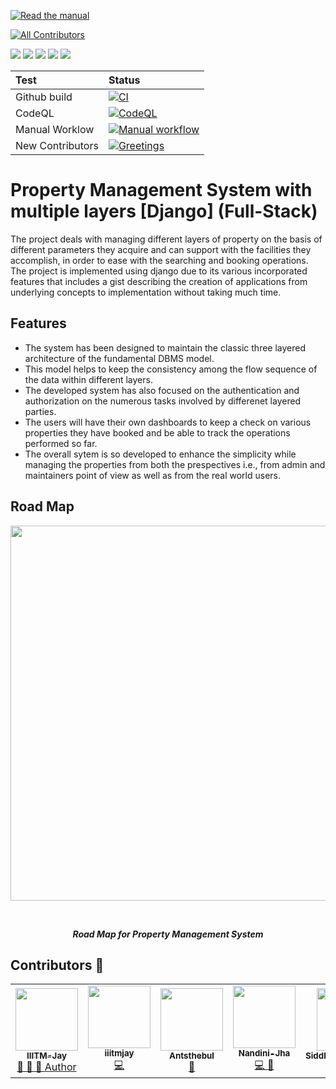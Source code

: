 [![Read the manual](https://img.shields.io/badge/read-the%20manual-blue)](https://github.com/IIITM-Jay/Property-management-System-Django-Full-Stack-/blob/main/manual/manual.md)
<!-- ALL-CONTRIBUTORS-BADGE:START - Do not remove or modify this section -->
[![All Contributors](https://img.shields.io/badge/all_contributors-1-orange.svg?style=flat-square)](#contributors-)
<!-- ALL-CONTRIBUTORS-BADGE:END -->
[![](https://img.shields.io/badge/installations-Prerequisities-important)](https://github.com/IIITM-Jay/Property-management-System-with-multiple-layers-Django-Full-Stack-/blob/main/requirements.txt)
[![](https://img.shields.io/badge/download-project%20report-success)](https://drive.google.com/file/d/1fYfPtsnYsmvmAFY8uaJ9S8ApwlAV5MZY/view?usp=sharing)
[![](https://img.shields.io/badge/basics-of%20django-brightgreen)](https://www.djangoproject.com/)
[![](https://img.shields.io/badge/%F0%9F%96%A5-FRONTEND%20VIEW-blue)]()
[![](https://img.shields.io/badge/%F0%9F%91%A8%E2%80%8D%F0%9F%92%BB-BACK--END%20VIEW-green)]()


| Test | Status |
| :--- | :--- |
| Github build | [![CI](https://github.com/IIITM-Jay/Property-management-System-Django-Full-Stack-/workflows/CI/badge.svg)](https://github.com/IIITM-Jay/Property-management-System-Django-Full-Stack-/actions?query=workflow%3ACI) |
| CodeQL | [![CodeQL](https://github.com/IIITM-Jay/Property-management-System-Django-Full-Stack-/workflows/CodeQL/badge.svg)](https://github.com/IIITM-Jay/Property-management-System-Django-Full-Stack-/actions?query=workflow%3ACodeQL) |
| Manual Worklow | [![Manual workflow](https://github.com/IIITM-Jay/Property-management-System-Django-Full-Stack-/workflows/Manual%20workflow/badge.svg)](https://github.com/IIITM-Jay/Property-management-System-Django-Full-Stack-/actions?query=workflow%3A%22Manual+workflow%22)|
| New Contributors | [![Greetings](https://github.com/IIITM-Jay/Property-management-System-Django-Full-Stack-/workflows/Greetings/badge.svg)](https://github.com/IIITM-Jay/Property-management-System-Django-Full-Stack-/actions?query=workflow%3AGreetings) |

# 
  
# Property Management System with multiple layers [Django] (Full-Stack)
The project deals with managing different layers of property on the basis of different parameters they acquire and can support with the facilities they accomplish, in order to ease with the searching and booking operations. The project is implemented using django due to its various incorporated features that includes a gist describing the creation of applications from underlying concepts to implementation without taking much time.

## Features
* The system has been designed to maintain the classic three layered architecture of the fundamental DBMS model.
* This model helps to keep the consistency among the flow sequence of the data within different layers. 
* The developed system has also focused on the authentication and authorization on the numerous tasks involved by differenet layered parties. 
* The users will have their own dashboards to keep a check on various properties they have booked and be able to track the operations performed so far. 
* The overall sytem is so developed to enhance the simplicity while managing the properties from both the prespectives i.e., from admin and maintainers point of view as well as from the real world users.

## Road Map
<p align="center">
<img width="600" height="600" src="images/road_map.png"> 
  </p><br>
<p align="center"><b><i>Road Map for Property Management System</i> </p>

## Contributors 🌟 

<table>
	<tr>
		<td align="center">
			<a href="https://github.com/IIITM-Jay">
				<img src="https://avatars2.githubusercontent.com/u/65283880?v=4" width="100px" alt="" />
				<br /> <sub><b>IIITM-Jay</b></sub>
			</a>
			<br/> <a href="https://github.com/Jayshah6699/datascience-mashup/commits?author=IIITM-Jay">
                👑 👀 💬 Author
            </a>
		</td>
		<td align="center">
			<a href="https://github.com/iiitmjay">
				<img src="https://avatars2.githubusercontent.com/u/48219530?v=4" width="100px" alt="" />
				<br /> <sub><b>iiitmjay</b></sub>
			</a>
			<br/> <a href="https://github.com/Jayshah6699/datascience-mashup/commits?author=iiitmjay">
                 💻
            </a>
		</td>
		<td align="center">
			<a href="https://github.com/Antsthebul">
				<img src="https://avatars1.githubusercontent.com/u/56587872?v=4" width="100px" alt="" />
				<br /> <sub><b>Antsthebul</b></sub>
			</a>
			<br/> <a href="https://github.com/Jayshah6699/datascience-mashup/commits?author=Antsthebul">
                🐛
            </a>
		</td>
		<td align="center">
			<a href="https://github.com/Nandini-Jha">
				<img src="https://avatars0.githubusercontent.com/u/76875859?v=4" width="100px" alt="" />
				<br /> <sub><b>Nandini-Jha</b></sub>
			</a>
			<br/> <a href="https://github.com/Jayshah6699/datascience-mashup/commits?author=Nandini-Jha">
                💻 👀
            </a>
		</td>
		<td align="center">
			<a href="https://github.com/Siddharthmishraweb">
				<img src="https://avatars0.githubusercontent.com/u/72328255?v=4" width="100px" alt="" />
				<br /> <sub><b>Siddharthmishraweb</b></sub>
			</a>
			<br/> <a href="https://github.com/Jayshah6699/datascience-mashup/commits?author=Siddharthmishraweb">
                📖
            </a>
		</td>
	</tr>
</table>

